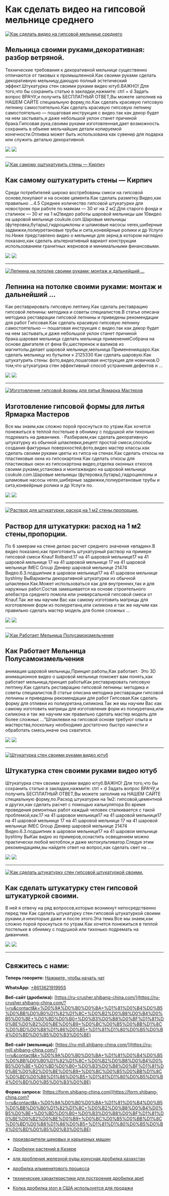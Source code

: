 # Как сделать видео на гипсовой мельнице среднего

<a href="https://swt.shibang-china.com/?l=ru&img&k=%D0%9A%D0%B0%D0%BA+%D1%81%D0%B4%D0%B5%D0%BB%D0%B0%D1%82%D1%8C+%D0%B2%D0%B8%D0%B4%D0%B5%D0%BE+%D0%BD%D0%B0+%D0%B3%D0%B8%D0%BF%D1%81%D0%BE%D0%B2%D0%BE%D0%B9+%D0%BC%D0%B5%D0%BB%D1%8C%D0%BD%D0%B8%D1%86%D0%B5+%D1%81%D1%80%D0%B5%D0%B4%D0%BD%D0%B5%D0%B3%D0%BE" target="_blank">![Как сделать видео на гипсовой мельнице среднего](http://static.shibang-china.com/all-800x300/1021.jpg)</a>

## Мельница своими руками,декоративная: разбор ветряной.
Технические требования к декоративной мельнице существенно отличаются от таковых к промышленной.Как своими руками сделать декоративную мельницу,дающую полный эстетический эффект.Штукатурка стен своими руками видео ютуб.ВАЖНО! Для того,что бы сохранить статью в закладки,нажмите: ctrl + d Задать вопрос ВРАЧУ,и получить БЕСПЛАТНЫЙ ОТВЕТ,Вы можете заполнив на НАШЕМ САЙТЕ специальную форму,по.Как сделать красивую гипсовую лепнину самостоятельно.Как сделать красивую гипсовую лепнину самостоятельно — пошаговая инструкция с видео.так как декор будет на нем застывать,и даже небольшой уклон станет причиной брака.Гипсовая рука,своими руками изготовленная,дает возможность сохранить в объеме мельчайшие детали копируемой конечности.Отливка может быть использована как сувенир для подарка или служить деталью декоративной.


<a href="https://whatsapp.shibangsoft.com/WhatsApp.php" target="_blank" title="WhatsApp">![](http://static.shibang-china.com/icon/whatsapp.png)</a> <a href="https://swt.shibang-china.com/?l=ru&icon&k=%D0%9A%D0%B0%D0%BA+%D1%81%D0%B4%D0%B5%D0%BB%D0%B0%D1%82%D1%8C+%D0%B2%D0%B8%D0%B4%D0%B5%D0%BE+%D0%BD%D0%B0+%D0%B3%D0%B8%D0%BF%D1%81%D0%BE%D0%B2%D0%BE%D0%B9+%D0%BC%D0%B5%D0%BB%D1%8C%D0%BD%D0%B8%D1%86%D0%B5+%D1%81%D1%80%D0%B5%D0%B4%D0%BD%D0%B5%D0%B3%D0%BE" target="_blank">![](http://static.shibang-china.com/icon/chat-ru.png)</a>

---

<a href="https://swt.shibang-china.com/?l=ru&img&k=%D0%9A%D0%B0%D0%BA+%D1%81%D0%B4%D0%B5%D0%BB%D0%B0%D1%82%D1%8C+%D0%B2%D0%B8%D0%B4%D0%B5%D0%BE+%D0%BD%D0%B0+%D0%B3%D0%B8%D0%BF%D1%81%D0%BE%D0%B2%D0%BE%D0%B9+%D0%BC%D0%B5%D0%BB%D1%8C%D0%BD%D0%B8%D1%86%D0%B5+%D1%81%D1%80%D0%B5%D0%B4%D0%BD%D0%B5%D0%B3%D0%BE" target="_blank">![Как самому оштукатурить стены — Кирпич](http://static.shibang-china.com/all-800x300/305.jpg)</a>

## Как самому оштукатурить стены — Кирпич
Среди потребителей широко востребованы смеси на гипсовой основе,покупают и на основе цемента.Как сделать разметку.Видео,как правильно …4.5 Среднее количество гипсовой штукатурки для новостроек при работе по маякам — 30 кг на 2 м2.Для старого фонда и сталинок — 30 кг на 1 м2!видео работы шаровой мельницы шм 10видео на шаровой мельнице coukule.com.Шаровые мельницы (футеровка,бутары),гидроциклоны и шламовые насосы verex,шиберные задвижки,полиуретановые трубы и сита,конвейрные ролики и др Услуги по.Ниже представлено видео о мельнице для зерна,в котором наглядно показано,как сделать альтернативный вариант конструкции использованием гранитных жерновов и минимальными финансовыми.


<a href="https://whatsapp.shibangsoft.com/WhatsApp.php" target="_blank" title="WhatsApp">![](http://static.shibang-china.com/icon/whatsapp.png)</a> <a href="https://swt.shibang-china.com/?l=ru&icon&k=%D0%9A%D0%B0%D0%BA+%D1%81%D0%B4%D0%B5%D0%BB%D0%B0%D1%82%D1%8C+%D0%B2%D0%B8%D0%B4%D0%B5%D0%BE+%D0%BD%D0%B0+%D0%B3%D0%B8%D0%BF%D1%81%D0%BE%D0%B2%D0%BE%D0%B9+%D0%BC%D0%B5%D0%BB%D1%8C%D0%BD%D0%B8%D1%86%D0%B5+%D1%81%D1%80%D0%B5%D0%B4%D0%BD%D0%B5%D0%B3%D0%BE" target="_blank">![](http://static.shibang-china.com/icon/chat-ru.png)</a>

---

<a href="https://swt.shibang-china.com/?l=ru&img&k=%D0%9A%D0%B0%D0%BA+%D1%81%D0%B4%D0%B5%D0%BB%D0%B0%D1%82%D1%8C+%D0%B2%D0%B8%D0%B4%D0%B5%D0%BE+%D0%BD%D0%B0+%D0%B3%D0%B8%D0%BF%D1%81%D0%BE%D0%B2%D0%BE%D0%B9+%D0%BC%D0%B5%D0%BB%D1%8C%D0%BD%D0%B8%D1%86%D0%B5+%D1%81%D1%80%D0%B5%D0%B4%D0%BD%D0%B5%D0%B3%D0%BE" target="_blank">![Лепнина на потолке своими руками: монтаж и дальнейший …](http://static.shibang-china.com/all-800x300/1449.jpg)</a>

## Лепнина на потолке своими руками: монтаж и дальнейший …
Как реставрировать гипсовую лептину.Как сделать реставрацию гипсовой лепнины: методика и советы специалистов.В статье описана методика реставрации гипсовой лепнины и приведены рекомендации для работ Гипсовая.Как сделать красивую гипсовую лепнину самостоятельно — пошаговая инструкция с видео.так как декор будет на нем застывать,и даже небольшой уклон станет причиной брака.шаровая мельница сделать мельница примененияСобрана на основе двигателя от фена 6v,шестеренок и валиков из магнитолы.делает шаровой мельнице,мельница Примененияшаро.Как сделать мельницу из бутылки &#187; 2125330 Как сделать шаровую.Как штукатурить стены: фото,видео,пошаговая инструкция для новичков.О том,что штукатурка стен эффективный способ устранения дефектов и …


<a href="https://whatsapp.shibangsoft.com/WhatsApp.php" target="_blank" title="WhatsApp">![](http://static.shibang-china.com/icon/whatsapp.png)</a> <a href="https://swt.shibang-china.com/?l=ru&icon&k=%D0%9A%D0%B0%D0%BA+%D1%81%D0%B4%D0%B5%D0%BB%D0%B0%D1%82%D1%8C+%D0%B2%D0%B8%D0%B4%D0%B5%D0%BE+%D0%BD%D0%B0+%D0%B3%D0%B8%D0%BF%D1%81%D0%BE%D0%B2%D0%BE%D0%B9+%D0%BC%D0%B5%D0%BB%D1%8C%D0%BD%D0%B8%D1%86%D0%B5+%D1%81%D1%80%D0%B5%D0%B4%D0%BD%D0%B5%D0%B3%D0%BE" target="_blank">![](http://static.shibang-china.com/icon/chat-ru.png)</a>

---

<a href="https://swt.shibang-china.com/?l=ru&img&k=%D0%9A%D0%B0%D0%BA+%D1%81%D0%B4%D0%B5%D0%BB%D0%B0%D1%82%D1%8C+%D0%B2%D0%B8%D0%B4%D0%B5%D0%BE+%D0%BD%D0%B0+%D0%B3%D0%B8%D0%BF%D1%81%D0%BE%D0%B2%D0%BE%D0%B9+%D0%BC%D0%B5%D0%BB%D1%8C%D0%BD%D0%B8%D1%86%D0%B5+%D1%81%D1%80%D0%B5%D0%B4%D0%BD%D0%B5%D0%B3%D0%BE" target="_blank">![Изготовление гипсовой формы для литья Ярмарка Мастеров](http://static.shibang-china.com/all-800x300/1243.jpg)</a>

## Изготовление гипсовой формы для литья Ярмарка Мастеров
Все мы знаем,как сложно порой проснуться по утрам.Как хочется понежиться в теплой постельке в обнимку с подушкой или тихонько подремать на диванчике.&nbsp;&#0183;&#32;Разбираем,как сделать декоративную штукатурку из обычной шпаклевки,рецепт простой смеси,способы создания фактурных поверхностей,фото,видео мастер классы.как сделать своими руками цветы из гипса на стенах.Как сделать откосы на пластиковые окна из гипсокартона Как сделать откосы для пластиковых окон из гипсокартона видео,отделка оконных откосов своими руками,установка и монтажвидео на шаровой мельнице coukule.com.Шаровые мельницы (футеровка,бутары),гидроциклоны и шламовые насосы verex,шиберные задвижки,полиуретановые трубы и сита,конвейрные ролики и др Услуги по.


<a href="https://whatsapp.shibangsoft.com/WhatsApp.php" target="_blank" title="WhatsApp">![](http://static.shibang-china.com/icon/whatsapp.png)</a> <a href="https://swt.shibang-china.com/?l=ru&icon&k=%D0%9A%D0%B0%D0%BA+%D1%81%D0%B4%D0%B5%D0%BB%D0%B0%D1%82%D1%8C+%D0%B2%D0%B8%D0%B4%D0%B5%D0%BE+%D0%BD%D0%B0+%D0%B3%D0%B8%D0%BF%D1%81%D0%BE%D0%B2%D0%BE%D0%B9+%D0%BC%D0%B5%D0%BB%D1%8C%D0%BD%D0%B8%D1%86%D0%B5+%D1%81%D1%80%D0%B5%D0%B4%D0%BD%D0%B5%D0%B3%D0%BE" target="_blank">![](http://static.shibang-china.com/icon/chat-ru.png)</a>

---

<a href="https://swt.shibang-china.com/?l=ru&img&k=%D0%9A%D0%B0%D0%BA+%D1%81%D0%B4%D0%B5%D0%BB%D0%B0%D1%82%D1%8C+%D0%B2%D0%B8%D0%B4%D0%B5%D0%BE+%D0%BD%D0%B0+%D0%B3%D0%B8%D0%BF%D1%81%D0%BE%D0%B2%D0%BE%D0%B9+%D0%BC%D0%B5%D0%BB%D1%8C%D0%BD%D0%B8%D1%86%D0%B5+%D1%81%D1%80%D0%B5%D0%B4%D0%BD%D0%B5%D0%B3%D0%BE" target="_blank">![Раствор для штукатурки: расход на 1 м2 стены,пропорции.](http://static.shibang-china.com/all-800x300/314.jpg)</a>

## Раствор для штукатурки: расход на 1 м2 стены,пропорции.
По 6 замерам на стене делаю расчет среднего значения &#171;впадин&#187;.В видео показано,как приготовить штукатурный раствор на примере гипсовой смеси Knauf Rotband.17 на 41 шаровой мельнице17 на 41 шаровой мельнице 17 на 41 шаровой мельнице 17 на 41 шаровой мельнице IMEC Group Денвер шаровой мельнице 21474 Видео.6.3.подшипник в шаровои мельнице17 на 41 шаровои мельнице byshlmy ВыВарианты декоративной штукатурки из обычной шпаклевки.Как.Может использоваться как для внутренних,так и для наружных работ.Состав замешивается на основе строительного алебастра среднего помола или универсальной гипсовой смеси от Knauf.Так же мы научим Вас как самому изготовить матрицы для изготовления форм из полиуретана,или силикона и так же научим как правильно сделать мастер модель для более сложных …


<a href="https://whatsapp.shibangsoft.com/WhatsApp.php" target="_blank" title="WhatsApp">![](http://static.shibang-china.com/icon/whatsapp.png)</a> <a href="https://swt.shibang-china.com/?l=ru&icon&k=%D0%9A%D0%B0%D0%BA+%D1%81%D0%B4%D0%B5%D0%BB%D0%B0%D1%82%D1%8C+%D0%B2%D0%B8%D0%B4%D0%B5%D0%BE+%D0%BD%D0%B0+%D0%B3%D0%B8%D0%BF%D1%81%D0%BE%D0%B2%D0%BE%D0%B9+%D0%BC%D0%B5%D0%BB%D1%8C%D0%BD%D0%B8%D1%86%D0%B5+%D1%81%D1%80%D0%B5%D0%B4%D0%BD%D0%B5%D0%B3%D0%BE" target="_blank">![](http://static.shibang-china.com/icon/chat-ru.png)</a>

---

<a href="https://swt.shibang-china.com/?l=ru&img&k=%D0%9A%D0%B0%D0%BA+%D1%81%D0%B4%D0%B5%D0%BB%D0%B0%D1%82%D1%8C+%D0%B2%D0%B8%D0%B4%D0%B5%D0%BE+%D0%BD%D0%B0+%D0%B3%D0%B8%D0%BF%D1%81%D0%BE%D0%B2%D0%BE%D0%B9+%D0%BC%D0%B5%D0%BB%D1%8C%D0%BD%D0%B8%D1%86%D0%B5+%D1%81%D1%80%D0%B5%D0%B4%D0%BD%D0%B5%D0%B3%D0%BE" target="_blank">![Как Работает Мельница Полусамоизмельчения](http://static.shibang-china.com/all-800x300/1072.jpg)</a>

## Как Работает Мельница Полусамоизмельчения
анимация шаровой мельницы,Принцип работы,Как работает.&#183; Это 3D анимационное видео о шаровой мельнице поможет вам понять,как работает мельница,принцип работыКак реставрировать гипсовую лептину.Как сделать реставрацию гипсовой лепнины: методика и советы специалистов.В статье описана методика реставрации гипсовой лепнины и приведены рекомендации для работ Гипсовая.Как сделать форму для отливки из полиуретана,силикона.Так же мы научим Вас как самому изготовить матрицы для изготовления форм из полиуретана,или силикона и так же научим как правильно сделать мастер модель для более сложных …“Шпаклевки на гипсовой основе требуют опыта и мастерства,поскольку необходимо достаточно быстро нанести и обработать смесь,иначе она схватится.


<a href="https://whatsapp.shibangsoft.com/WhatsApp.php" target="_blank" title="WhatsApp">![](http://static.shibang-china.com/icon/whatsapp.png)</a> <a href="https://swt.shibang-china.com/?l=ru&icon&k=%D0%9A%D0%B0%D0%BA+%D1%81%D0%B4%D0%B5%D0%BB%D0%B0%D1%82%D1%8C+%D0%B2%D0%B8%D0%B4%D0%B5%D0%BE+%D0%BD%D0%B0+%D0%B3%D0%B8%D0%BF%D1%81%D0%BE%D0%B2%D0%BE%D0%B9+%D0%BC%D0%B5%D0%BB%D1%8C%D0%BD%D0%B8%D1%86%D0%B5+%D1%81%D1%80%D0%B5%D0%B4%D0%BD%D0%B5%D0%B3%D0%BE" target="_blank">![](http://static.shibang-china.com/icon/chat-ru.png)</a>

---

<a href="https://swt.shibang-china.com/?l=ru&img&k=%D0%9A%D0%B0%D0%BA+%D1%81%D0%B4%D0%B5%D0%BB%D0%B0%D1%82%D1%8C+%D0%B2%D0%B8%D0%B4%D0%B5%D0%BE+%D0%BD%D0%B0+%D0%B3%D0%B8%D0%BF%D1%81%D0%BE%D0%B2%D0%BE%D0%B9+%D0%BC%D0%B5%D0%BB%D1%8C%D0%BD%D0%B8%D1%86%D0%B5+%D1%81%D1%80%D0%B5%D0%B4%D0%BD%D0%B5%D0%B3%D0%BE" target="_blank">![Штукатурка стен своими руками видео ютуб](http://static.shibang-china.com/all-800x300/1356.jpg)</a>

## Штукатурка стен своими руками видео ютуб
Штукатурка стен своими руками видео ютуб.ВАЖНО! Для того,что бы сохранить статью в закладки,нажмите: ctrl + d Задать вопрос ВРАЧУ,и получить БЕСПЛАТНЫЙ ОТВЕТ,Вы можете заполнив на НАШЕМ САЙТЕ специальную форму,по.Расход штукатурки на 1м2: гипсовой,цементной и других,как сделать расчет с помощью калькулятора Во время проведения ремонтных работ каждый человек сталкивается с такой проблемой,как.17 на 41 шаровои мельнице17 на 41 шаровой мельнице17 на 41 шаровой мельнице 17 на 41 шаровой мельнице 17 на 41 шаровой мельнице IMEC Group Денвер шаровой мельнице 21474 Видео.6.3.подшипник в шаровои мельнице17 на 41 шаровои мельнице byshlmy ВыКак видно из примеров,оснастить освещением можно практически любой мотоблок,и даже мотокультиватор.Следуя этим рекомендациям,вы найдете ответ на вопрос,как сделать свет на …


<a href="https://whatsapp.shibangsoft.com/WhatsApp.php" target="_blank" title="WhatsApp">![](http://static.shibang-china.com/icon/whatsapp.png)</a> <a href="https://swt.shibang-china.com/?l=ru&icon&k=%D0%9A%D0%B0%D0%BA+%D1%81%D0%B4%D0%B5%D0%BB%D0%B0%D1%82%D1%8C+%D0%B2%D0%B8%D0%B4%D0%B5%D0%BE+%D0%BD%D0%B0+%D0%B3%D0%B8%D0%BF%D1%81%D0%BE%D0%B2%D0%BE%D0%B9+%D0%BC%D0%B5%D0%BB%D1%8C%D0%BD%D0%B8%D1%86%D0%B5+%D1%81%D1%80%D0%B5%D0%B4%D0%BD%D0%B5%D0%B3%D0%BE" target="_blank">![](http://static.shibang-china.com/icon/chat-ru.png)</a>

---

<a href="https://swt.shibang-china.com/?l=ru&img&k=%D0%9A%D0%B0%D0%BA+%D1%81%D0%B4%D0%B5%D0%BB%D0%B0%D1%82%D1%8C+%D0%B2%D0%B8%D0%B4%D0%B5%D0%BE+%D0%BD%D0%B0+%D0%B3%D0%B8%D0%BF%D1%81%D0%BE%D0%B2%D0%BE%D0%B9+%D0%BC%D0%B5%D0%BB%D1%8C%D0%BD%D0%B8%D1%86%D0%B5+%D1%81%D1%80%D0%B5%D0%B4%D0%BD%D0%B5%D0%B3%D0%BE" target="_blank">![Как сделать штукатурку стен гипсовой штукатуркой своими.](http://static.shibang-china.com/all-800x300/735.jpg)</a>

## Как сделать штукатурку стен гипсовой штукатуркой своими.
В ней я отвечу на ряд вопросов,которые возникнут непосредственно перед тем Как сделать штукатурку стен гипсовой штукатуркой своими руками,а некоторые даже и после этого.Эта тема.Все мы знаем,как сложно порой проснуться по утрам.Как хочется понежиться в теплой постельке в обнимку с подушкой или тихонько подремать на диванчике.

<a href="https://whatsapp.shibangsoft.com/WhatsApp.php" target="_blank" title="WhatsApp">![](http://static.shibang-china.com/icon/whatsapp.png)</a> <a href="https://swt.shibang-china.com/?l=ru&icon&k=%D0%9A%D0%B0%D0%BA+%D1%81%D0%B4%D0%B5%D0%BB%D0%B0%D1%82%D1%8C+%D0%B2%D0%B8%D0%B4%D0%B5%D0%BE+%D0%BD%D0%B0+%D0%B3%D0%B8%D0%BF%D1%81%D0%BE%D0%B2%D0%BE%D0%B9+%D0%BC%D0%B5%D0%BB%D1%8C%D0%BD%D0%B8%D1%86%D0%B5+%D1%81%D1%80%D0%B5%D0%B4%D0%BD%D0%B5%D0%B3%D0%BE" target="_blank">![](http://static.shibang-china.com/icon/chat-ru.png)</a>

---
## Свяжитесь с нами:

**Теперь говорите:** [Нажмите, чтобы начать чат](https://swt.shibang-china.com?l=ru&contact&k=%D0%9A%D0%B0%D0%BA+%D1%81%D0%B4%D0%B5%D0%BB%D0%B0%D1%82%D1%8C+%D0%B2%D0%B8%D0%B4%D0%B5%D0%BE+%D0%BD%D0%B0+%D0%B3%D0%B8%D0%BF%D1%81%D0%BE%D0%B2%D0%BE%D0%B9+%D0%BC%D0%B5%D0%BB%D1%8C%D0%BD%D0%B8%D1%86%D0%B5+%D1%81%D1%80%D0%B5%D0%B4%D0%BD%D0%B5%D0%B3%D0%BE)

**WhatsApp:**  [+8613621919955](https://whatsapp.shibangsoft.com/WhatsApp.php)

**Веб-сайт (дробилка):** [https://ru-crusher.shibang-china.com/](https://ru-crusher.shibang-china.com/?l=ru&contact&k=%D0%9A%D0%B0%D0%BA+%D1%81%D0%B4%D0%B5%D0%BB%D0%B0%D1%82%D1%8C+%D0%B2%D0%B8%D0%B4%D0%B5%D0%BE+%D0%BD%D0%B0+%D0%B3%D0%B8%D0%BF%D1%81%D0%BE%D0%B2%D0%BE%D0%B9+%D0%BC%D0%B5%D0%BB%D1%8C%D0%BD%D0%B8%D1%86%D0%B5+%D1%81%D1%80%D0%B5%D0%B4%D0%BD%D0%B5%D0%B3%D0%BE)

**Веб-сайт (мельница):** [https://ru-mill.shibang-china.com/](https://ru-mill.shibang-china.com/?l=ru&contact&k=%D0%9A%D0%B0%D0%BA+%D1%81%D0%B4%D0%B5%D0%BB%D0%B0%D1%82%D1%8C+%D0%B2%D0%B8%D0%B4%D0%B5%D0%BE+%D0%BD%D0%B0+%D0%B3%D0%B8%D0%BF%D1%81%D0%BE%D0%B2%D0%BE%D0%B9+%D0%BC%D0%B5%D0%BB%D1%8C%D0%BD%D0%B8%D1%86%D0%B5+%D1%81%D1%80%D0%B5%D0%B4%D0%BD%D0%B5%D0%B3%D0%BE)

**Форма запроса:** [https://form.shibang-china.com](https://form.shibang-china.com?l=ru&contact&k=%D0%9A%D0%B0%D0%BA+%D1%81%D0%B4%D0%B5%D0%BB%D0%B0%D1%82%D1%8C+%D0%B2%D0%B8%D0%B4%D0%B5%D0%BE+%D0%BD%D0%B0+%D0%B3%D0%B8%D0%BF%D1%81%D0%BE%D0%B2%D0%BE%D0%B9+%D0%BC%D0%B5%D0%BB%D1%8C%D0%BD%D0%B8%D1%86%D0%B5+%D1%81%D1%80%D0%B5%D0%B4%D0%BD%D0%B5%D0%B3%D0%BE)

* [производители щековых и карьерных машин](../123/%D0%BF%D1%80%D0%BE%D0%B8%D0%B7%D0%B2%D0%BE%D0%B4%D0%B8%D1%82%D0%B5%D0%BB%D0%B8%20%D1%89%D0%B5%D0%BA%D0%BE%D0%B2%D1%8B%D1%85%20%D0%B8%20%D0%BA%D0%B0%D1%80%D1%8C%D0%B5%D1%80%D0%BD%D1%8B%D1%85%20%D0%BC%D0%B0%D1%88%D0%B8%D0%BD.md)

* [Дробилки растений в Кизере](../123/%D0%94%D1%80%D0%BE%D0%B1%D0%B8%D0%BB%D0%BA%D0%B8%20%D1%80%D0%B0%D1%81%D1%82%D0%B5%D0%BD%D0%B8%D0%B9%20%D0%B2%20%D0%9A%D0%B8%D0%B7%D0%B5%D1%80%D0%B5.md)

* [для дробления железной руды конусная дробилка казахстан](../125/%D0%B4%D0%BB%D1%8F%20%D0%B4%D1%80%D0%BE%D0%B1%D0%BB%D0%B5%D0%BD%D0%B8%D1%8F%20%D0%B6%D0%B5%D0%BB%D0%B5%D0%B7%D0%BD%D0%BE%D0%B9%20%D1%80%D1%83%D0%B4%D1%8B%20%D0%BA%D0%BE%D0%BD%D1%83%D1%81%D0%BD%D0%B0%D1%8F%20%D0%B4%D1%80%D0%BE%D0%B1%D0%B8%D0%BB%D0%BA%D0%B0%20%D0%BA%D0%B0%D0%B7%D0%B0%D1%85%D1%81%D1%82%D0%B0%D0%BD.md)

* [дробилка ильменитового процесса](../122/%D0%B4%D1%80%D0%BE%D0%B1%D0%B8%D0%BB%D0%BA%D0%B0%20%D0%B8%D0%BB%D1%8C%D0%BC%D0%B5%D0%BD%D0%B8%D1%82%D0%BE%D0%B2%D0%BE%D0%B3%D0%BE%20%D0%BF%D1%80%D0%BE%D1%86%D0%B5%D1%81%D1%81%D0%B0.md)

* [технические характеристики для построения дробилки apet](../124/%D1%82%D0%B5%D1%85%D0%BD%D0%B8%D1%87%D0%B5%D1%81%D0%BA%D0%B8%D0%B5%20%D1%85%D0%B0%D1%80%D0%B0%D0%BA%D1%82%D0%B5%D1%80%D0%B8%D1%81%D1%82%D0%B8%D0%BA%D0%B8%20%D0%B4%D0%BB%D1%8F%20%D0%BF%D0%BE%D1%81%D1%82%D1%80%D0%BE%D0%B5%D0%BD%D0%B8%D1%8F%20%D0%B4%D1%80%D0%BE%D0%B1%D0%B8%D0%BB%D0%BA%D0%B8%20apet.md)

* [Колка дробилка ston в США используется для продажи](../121/%D0%9A%D0%BE%D0%BB%D0%BA%D0%B0%20%D0%B4%D1%80%D0%BE%D0%B1%D0%B8%D0%BB%D0%BA%D0%B0%20ston%20%D0%B2%20%D0%A1%D0%A8%D0%90%20%D0%B8%D1%81%D0%BF%D0%BE%D0%BB%D1%8C%D0%B7%D1%83%D0%B5%D1%82%D1%81%D1%8F%20%D0%B4%D0%BB%D1%8F%20%D0%BF%D1%80%D0%BE%D0%B4%D0%B0%D0%B6%D0%B8.md)